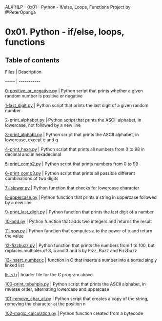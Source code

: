 ALX HLP - 0x01 - Python - If/else, Loops, Functions Project by @PeterOpanga

# 0x01. Python - if/else, loops, functions


## Table of contents

Files | Description

----- | -----------

[0-positive_or_negative.py](./0-positive_or_negative.py) | Python script that prints whether a given random number is positive or negative

[1-last_digit.py](./1-last_digit.py) | Python script that prints the last digit of a given random number

[2-print_alphabet.py](./2-print_alphabet.py) | Python script that prints the ASCII alphabet, in lowercase, not followed by a new line

[3-print_alphabt.py](./3-print_alphabt.py) | Python script that prints the ASCII alphabet, in lowercase, except e and q

[4-print_hexa.py](./4-print_hexa.py) | Python script that prints all numbers from 0 to 98 in decimal and in hexadecimal

[5-print_comb2.py](./5-print_comb2.py) | Python script that prints numbers from 0 to 99

[6-print_comb3.py](./6-print_comb3.py) | Python script that prints all possible different combinations of two digits

[7-islower.py](./7-islower.py) | Python function that checks for lowercase character

[8-uppercase.py](./8-uppercase.py) | Python function that prints a string in uppercase followed by a new line

[9-print_last_digit.py](./9-print_last_digit.py) | Python function that prints the last digit of a number

[10-add.py](./10-add.py) | Python function that adds two integers and returns the result

[11-pow.py](./11-pow.py) | Python function that computes a to the power of b and return the value

[12-fizzbuzz.py](./12-fizzbuzz.py) | Python function that prints the numbers from 1 to 100, but replaces multiples of 3, 5 and 3 and 5 by Fizz, Buzz and Fizzbuzz

[13-insert_number.c](./13-insert_number.c) | function in C that inserts a number into a sorted singly linked list

[lists.h](./lists.h) | header file for the C program above

[100-print_tebahpla.py](./100-print_tebahpla.py) | Python script that prints the ASCII alphabet, in reverse order, alternating lowercase and uppercase

[101-remove_char_at.py](./101-remove_char_at.py) | Python script that creates a copy of the string, removing the character at the position n

[102-magic_calculation.py](./102-magic_calculation.py) | Python function created from a bytecode
